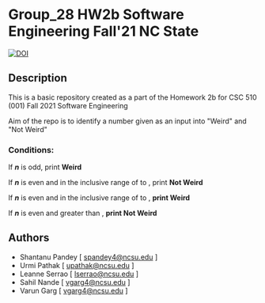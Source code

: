 # Group_28 HW2b Software Engineering Fall'21 NC State
<a href="https://doi.org/10.5281/zenodo.5371940"><img src="https://zenodo.org/badge/DOI/10.5281/zenodo.5371940.svg" alt="DOI"></a>
## Description
This is a basic repository created as a part of the Homework 2b for CSC 510 (001) Fall 2021 Software Engineering

Aim of the repo is to identify a number given as an input into "Weird" and "Not Weird"

### Conditions:
If ***n***  is odd, print **Weird**

If ***n***  is even and in the inclusive range of  to , print **Not Weird**

If ***n*** is even and in the inclusive range of  to , **print Weird**

If ***n*** is even and greater than , **print Not Weird**

## Authors
- Shantanu Pandey  [ spandey4@ncsu.edu ]
- Urmi Pathak [ upathak@ncsu.edu ]
- Leanne Serrao [ lserrao@ncsu.edu ]
- Sahil Nande [ vgarg4@ncsu.edu ]
- Varun Garg [ vgarg4@ncsu.edu ]

